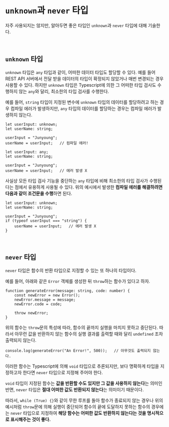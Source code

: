 # `unknown`과 `never` 타입

자주 사용되지는 않지만, 알아두면 좋은 타입인 `unknown`과 `never` 타입에 대해 기술한다.

<br>

## `unknown` 타입

`unknown` 타입은 `any` 타입과 같이, 어떠한 데이터 타입도 할당할 수 있다. 예를 들어 REST API 서버에서 전달 받을 데이터의 타입이 확정되지 않았거나 매번 변경되는 경우 사용할 수 있다. 하지만 `unknown` 타입은 Typescript에 의한 그 어떠한 타입 검사도 수행하지 않는 `any`와 달리, 최소한의 타입 검사를 수행한다.

예를 들어, `string` 타입이 지정된 변수에 `unknown` 타입의 데이터를 할당하려고 하는 경우 컴파일 에러가 발생하지만, `any` 타입의 데이터를 할당하는 경우는 컴파일 에러가 발생하지 않는다.

```
let userInput: unknown;
let userName: string;

userInput = "Junyoung";
userName = userInput;   // 컴파일 에러!
```

```
let userInput: any;
let userName: string;

userInput = "Junyoung";
userName = userInput;   // 에러 발생 X
```

사실상 모든 타입 검사 기능을 중단하는 `any` 타입에 비해 최소한의 타입 검사가 수행된다는 점에서 유용하게 사용될 수 있다. 위의 예시에서 발생한 **컴파일 에러를 해결하려면 다음과 같이 조건문을 수행**하면 된다.

```
let userInput: unknown;
let userName: string;

userInput = "Junyoung";
if (typeof userInput === "string") {
    userName = userInput;   // 에러 발생 X
}
```

<br>

## `never` 타입

`never` 타입은 함수의 반환 타입으로 지정할 수 있는 또 하나의 타입이다.  

예를 들어, 아래와 같은 `Error` 객체를 생성한 뒤 `throw`하는 함수가 있다고 하자. 

```
function generateError(message: string, code: number) {
    const newError = new Error();
    newError.message = message;
    newError.code = code;

    throw newError; 
}
```

위의 함수는 `throw`문의 특성에 따라, 함수의 끝까지 실행을 마치지 못하고 중단된다. 따라서 아무런 값을 반환하지 않는 함수의 실행 결과를 출력할 때와 달리 `undefined` 조차 출력되지 않는다.

```
console.log(generateError("An Error!", 500));   // 아무것도 출력되지 않는다.
```

이러한 함수는 Typescript에 의해 `void` 타입으로 추론되지만, 보다 명확하게 타입을 지정하고자 한다면 `never` 타입으로 지정해 주어야 한다. 

`void` 타입이 지정된 함수는 **값을 반환할 수도 있지만 그 값을 사용하지 않는다**는 의미인 반면, `never` 타입은 **절대 어떠한 값도 반환되지 않는다**는 의미이기 때문이다. 

따라서, `while (True) {}`와 같이 무한 루프를 돌아 함수가 종료되지 않는 경우나 위의 예시처럼 `throw`문에 의해 실행이 중단되어 함수의 끝에 도달하지 못하는 함수의 경우에는 `never` 타입으로 지정하여 **해당 함수는 어떠한 값도 반환하지 않는다는 것을 명시적으로 표시해주는 것이 좋다.**


